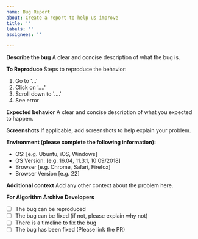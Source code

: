```yaml
---
name: Bug Report
about: Create a report to help us improve
title: ''
labels: ''
assignees: ''

---
```


<!--
Thanks for reporting a bug report to the Algorithm Archive!

Please fill in the information below.

If you would like to contact us, we are also available on discord at https://discord.gg/2PEjsR
-->

**Describe the bug**
A clear and concise description of what the bug is.

**To Reproduce**
Steps to reproduce the behavior:
1. Go to '...'
2. Click on '....'
3. Scroll down to '....'
4. See error

**Expected behavior**
A clear and concise description of what you expected to happen.

**Screenshots**
If applicable, add screenshots to help explain your problem.

**Environment (please complete the following information):**
 - OS: [e.g. Ubuntu, iOS, Windows]
 - OS Version: [e.g. 16.04, 11.3.1, 10 09/2018]
 - Browser [e.g. Chrome, Safari, Firefox]
 - Browser Version [e.g. 22]

**Additional context**
Add any other context about the problem here.

<!--- Please leave this section --->
**For Algorithm Archive Developers**
- [ ] The bug can be reproduced
- [ ] The bug can be fixed (if not, please explain why not)
- [ ] There is a timeline to fix the bug
- [ ] The bug has been fixed (Please link the PR)
